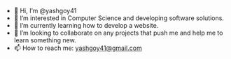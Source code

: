 - 👋 Hi, I’m @yashgoy41
- 👀 I’m interested in Computer Science and developing software solutions.
- 🌱 I’m currently learning how to develop a website. 
- 💞️ I’m looking to collaborate on any projects that push me and help me to learn something new. 
- 📫 How to reach me: yashgoy41@gmail.com

<!---
yashgoy41/yashgoy41 is a ✨ special ✨ repository because its `README.md` (this file) appears on your GitHub profile.
You can click the Preview link to take a look at your changes.
--->

